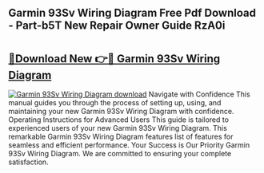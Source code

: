 ## Garmin 93Sv Wiring Diagram Free Pdf Download - Part-b5T New Repair Owner Guide RzA0i

# <h2><a href="http://dfse70.blite.top/?on=Garmin+93Sv+Wiring+Diagram">🔗Download New 👉🔴 Garmin 93Sv Wiring Diagram</a></h2>

[![Garmin 93Sv Wiring Diagram download](https://i.imgur.com/lujVjoI.png)](http://dfse70.blite.top/?on=Garmin+93Sv+Wiring+Diagram)
Navigate with Confidence This manual guides you through the process of setting up, using, and maintaining your new Garmin 93Sv Wiring Diagram with confidence. Operating Instructions for Advanced Users This guide is tailored to experienced users of your new Garmin 93Sv Wiring Diagram. This remarkable Garmin 93Sv Wiring Diagram features list of features for seamless and efficient performance. Your Success is Our Priority Garmin 93Sv Wiring Diagram. We are committed to ensuring your complete satisfaction.
